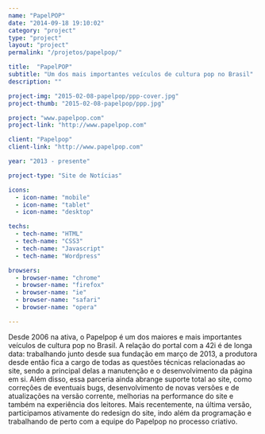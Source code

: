 ```yaml
---
name: "PapelPOP"
date: "2014-09-18 19:10:02"
category: "project"
type: "project"
layout: "project"
permalink: "/projetos/papelpop/"

title:  "PapelPOP"
subtitle: "Um dos mais importantes veículos de cultura pop no Brasil"
description: ""

project-img: "2015-02-08-papelpop/ppp-cover.jpg"
project-thumb: "2015-02-08-papelpop/ppp.jpg"

project: "www.papelpop.com"
project-link: "http://www.papelpop.com"

client: "Papelpop"
client-link: "http://www.papelpop.com"

year: "2013 - presente"

project-type: "Site de Notícias"

icons:
  - icon-name: "mobile"
  - icon-name: "tablet"
  - icon-name: "desktop"

techs:
  - tech-name: "HTML"
  - tech-name: "CSS3"
  - tech-name: "Javascript"
  - tech-name: "Wordpress"

browsers:
  - browser-name: "chrome"
  - browser-name: "firefox"
  - browser-name: "ie"
  - browser-name: "safari"
  - browser-name: "opera"

---
```

<span class="dropcap">D</span>esde 2006 na ativa, o Papelpop é um dos maiores e mais importantes veículos de cultura pop no Brasil. A relação do portal com a 42i é de longa data: trabalhando junto desde sua fundação em março de 2013, a produtora desde então fica a cargo de todas as questões técnicas relacionadas ao site, sendo a principal delas a manutenção e o desenvolvimento da página em si. Além disso, essa parceria ainda abrange suporte total ao site, como correções de eventuais bugs, desenvolvimento de novas versões e de atualizações na versão corrente, melhorias na performance do site e também na experiência dos leitores. Mais recentemente, na última versão, participamos ativamente do redesign do site, indo além da programação e trabalhando de perto com a equipe do Papelpop no processo criativo.
